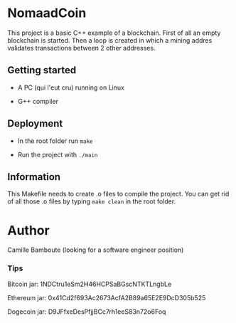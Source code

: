 # NomaadCoin

This project is a basic C++ example of a blockchain. First of all an empty blockchain is started. Then a loop is created in which a mining addres validates transactions between 2 other addresses.

## Getting started

* A PC (qui l'eut cru) running on Linux

* G++ compiler

## Deployment

  * In the root folder run <code>make</code>

  * Run the project with <code>./main</code>

## Information

This Makefile needs to create .o files to compile the project. You can get rid of all those .o files by typing <code>make clean</code> in the root folder.


# Author

Camille Bamboute (looking for a software engineer position)

### Tips
Bitcoin jar: 1NDCtru1eSm2H46HCPSaBGscNTKTLngbLe

Ethereum jar: 0x41Cd2f693Ac2673AcfA2B89a65E2E9DcD305b525

Dogecoin jar: D9JFfxeDesPfjjBCc7rh1eeS83n72o6Foq
